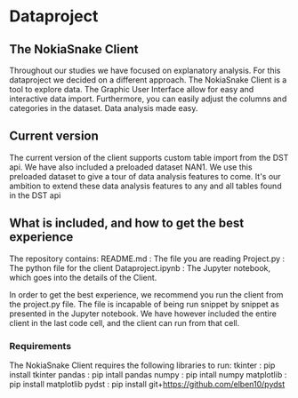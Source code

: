 # Dataproject

## The NokiaSnake Client
Throughout our studies we have focused on explanatory analysis. For this dataproject we decided on a different 
approach. The NokiaSnake Client is a tool to explore data. The Graphic User Interface allow for easy and interactive 
data import. Furthermore, you can easily adjust the columns and categories in the dataset. Data analysis made easy.

## Current version
The current version of the client supports custom table import from the DST api. We have also included a preloaded 
dataset NAN1. We use this preloaded dataset to give a tour of data analysis features to come. It's our ambition to 
extend these data analysis features to any and all tables found in the DST api

## What is included, and how to get the best experience
The repository contains:
README.md	           : The file you are reading
Project.py	           : The python file for the client
Dataproject.ipynb      : The Jupyter notebook, which goes into the details of the Client.

In order to get the best experience, we recommend you run the client from the project.py file.
The file is incapable of being run snippet by snippet as presented in the Jupyter notebook. 
We have however included the entire client in the last code cell, and the client can run from that cell.


### Requirements
The NokiaSnake Client requires the following libraries to run:
tkinter     : pip install tkinter
pandas      : pip intall pandas
numpy       : pip intall numpy
matplotlib  : pip install matplotlib
pydst       : pip install git+https://github.com/elben10/pydst 
